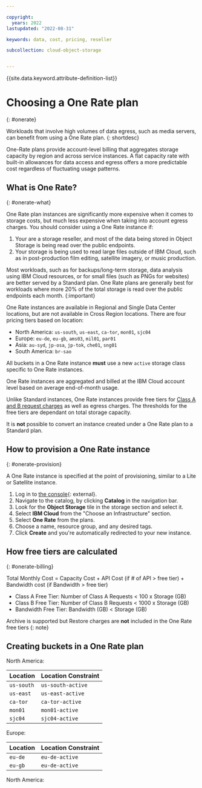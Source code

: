 ```yaml
---

copyright:
  years: 2022   
lastupdated: "2022-08-31"

keywords: data, cost, pricing, reseller

subcollection: cloud-object-storage


---
```


{{site.data.keyword.attribute-definition-list}}

#  Choosing a One Rate plan
{: #onerate}

Workloads that involve high volumes of data egress, such as media servers, can benefit from using a One Rate plan. 
{: shortdesc}

One-Rate plans provide account-level billing that aggregates storage capacity by region and across service instances. A flat capacity rate with built-in allowances for data access and egress offers a more predictable cost regardless of fluctuating usage patterns.

## What is One Rate?
{: #onerate-what}

One Rate plan instances are significantly more expensive when it comes to storage costs, but much less expensive when taking into account egress charges.  You should consider using a One Rate instance if:

1. Your are a storage reseller, and most of the data being stored in Object Storage is being read over the public endpoints.
2. Your storage is being used to read large files outside of IBM Cloud, such as in post-production film editing, satellite imagery, or music production.

Most workloads, such as for backups/long-term storage, data analysis using IBM Cloud resources, or for small files (such as PNGs for websites) are better served by a Standard plan. One Rate plans are generally best for workloads where more 20% of the total storage is read over the public endpoints each month.
{:important}

One Rate instances are available in Regional and Single Data Center locations, but are not available in Cross Region locations. There are four pricing tiers based on location:
- North America: `us-south`, `us-east`, `ca-tor`, `mon01`, `sjc04`
- Europe:  `eu-de`, `eu-gb`, `ams03`, `mil01`, `par01`
- Asia: `au-syd`, `jp-osa`, `jp-tok`, `che01`, `sng01`
- South America: `br-sao`


All buckets in a One Rate instance **must** use a new `active` storage class specific to One Rate instances.

One Rate instances are aggregated and billed at the IBM Cloud account level based on average end-of-month usage.

Unlike Standard instances, One Rate instances provide free tiers for [Class A and B request charges](/docs/cloud-object-storage?topic=cloud-object-storage-billing#billing-request-classes) as well as egress charges.  The thresholds for the free tiers are dependant on total storage capacity.

It is **not** possible to convert an instance created under a One Rate plan to a Standard plan.

## How to provision a One Rate instance
{: #onerate-provision}

A One Rate instance is specified at the point of provisioning, similar to a Lite or Satellite instance.   

1. Log in to [the console](https://cloud.ibm.com/){: external}.
2. Navigate to the catalog, by clicking **Catalog** in the navigation bar.
3. Look for the **Object Storage** tile in the storage section and select it.
4. Select **IBM Cloud** from the "Choose an Infrastructure" section.
5. Select **One Rate** from the plans.
6. Choose a name, resource group, and any desired tags.
7. Click **Create** and you're automatically redirected to your new instance.

## How free tiers are calculated
{: #onerate-billing}

Total Monthly Cost = Capacity Cost + API Cost (if # of API > free tier) + Bandwidth cost (if Bandwidth > free tier)

- Class A Free Tier: Number of Class A Requests < 100 x Storage (GB)
- Class B Free Tier: Number of Class B Requests < 1000 x Storage (GB)
- Bandwidth Free Tier: Bandwidth (GB) < Storage (GB)

Archive is supported but Restore charges are **not** included in the One Rate free tiers
{: note}

## Creating buckets in a One Rate plan

North America:

| Location   | Location Constraint |
|------------|---------------------|
| `us-south` | `us-south-active`   |
| `us-east`  | `us-east-active`    |
| `ca-tor`   | `ca-tor-active`     |
| `mon01`    | `mon01-active`      |
| `sjc04`    | `sjc04-active`      |

Europe:

| Location   | Location Constraint |
|------------|---------------------|
| `eu-de` | `eu-de-active`   |
| `eu-gb`  | `eu-de-active`    |

North America:

